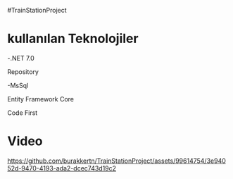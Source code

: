 #TrainStationProject
<h1>kullanılan Teknolojiler</h1>
<p>-.NET 7.0</p>
<p>Repository</p>
<p>-MsSql</p>
<p>Entity Framework Core</p>
<p>Code First</p>

# Video

https://github.com/burakkertn/TrainStationProject/assets/99614754/3e94052d-9470-4193-ada2-dcec743d19c2



